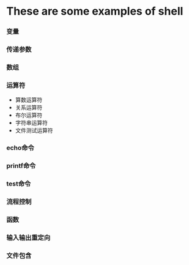 # These are some examples of shell
### 变量 

### 传递参数

### 数组

### 运算符
- 算数运算符
- 关系运算符
- 布尔运算符
- 字符串运算符
- 文件测试运算符

### echo命令

### printf命令

### test命令

### 流程控制

### 函数

### 输入输出重定向

### 文件包含
